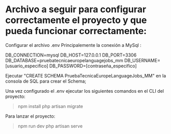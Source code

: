 # Archivo a seguir para configurar correctamente el proyecto y que pueda funcionar correctamente:

Configurar el archivo .env
Principalemente la conexión a MySql :

DB_CONNECTION=mysql
DB_HOST=127.0.0.1
DB_PORT=3306
DB_DATABASE=pruebatecnicaeuropelanguagejobs_mm
DB_USERNAME=[usuario_especifico]
DB_PASSWORD=[contraseña_especifico]

Ejecutar "CREATE SCHEMA PruebaTecnicaEuropeLanguageJobs_MM" en la consola de SQL para crear el Schema;

Una vez configurado el .env ejecutar los siguientes comandos en el CLI del proyecto:

> npm install
> php artisan migrate

Para lanzar el proyecto:

> npm run dev
> php artisan serve
